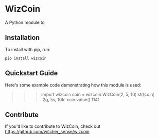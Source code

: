 WizCoin
======

A Python module to

Installation
------------

To install with pip, run:

    pip install wizcoin

Quickstart Guide
----------------

Here's some example code demonstrating how this module is used:
>>> import wizcoin
>>> coin = wizcoin.WizCoin(2, 5, 10)
>>> str(coin)
'2g, 5s, 10k'
>>> coin.value()
1141

Contribute
----------

If you'd like to contribute to WizCoin, check out https://github.com/witcher_sense/wizcoin
